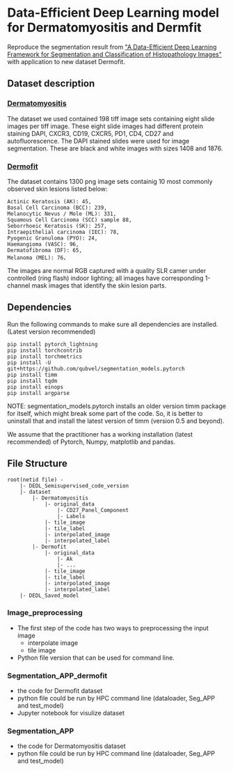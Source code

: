 # Data-Efficient Deep Learning model for Dermatomyositis and Dermfit
Reproduce the segmentation result from ["A Data-Efficient Deep Learning Framework for Segmentation and Classification of Histopathology Images"](https://github.com/pranavsinghps1/DEDL) with application to new dataset Dermofit. 

## Dataset description

### [Dermatomyositis](https://www.sciencedirect.com/science/article/pii/S0022175922000205)

The dataset we used contained 198 tiff image sets containing eight slide images per tiff image. These eight slide images had different protein staining DAPI, CXCR3, CD19, CXCR5, PD1, CD4, CD27 and autofluorescence. The DAPI stained slides were used for image segmentation. These are black and white images with sizes 1408 and 1876. 

### [Dermofit](https://homepages.inf.ed.ac.uk/rbf/DERMOFIT/)
The dataset contains 1300 png image sets containig 10 most commonly observed skin lesions listed below:

    Actinic Keratosis (AK): 45,                
    Basal Cell Carcinoma (BCC): 239,           
    Melanocytic Nevus / Mole (ML): 331,        
    Squamous Cell Carcinoma (SCC) sample 88,   
    Seborrhoeic Keratosis (SK): 257,           
    Intraepithelial carcinoma (IEC): 78,       
    Pyogenic Granuloma (PYO): 24,              
    Haemangioma (VASC): 96,                    
    Dermatofibroma (DF): 65,                   
    Melanoma (MEL): 76，                       
The images are normal RGB captured with a quality SLR camer under controlled (ring flash) indoor lighting; all images have corresponding 1-channel mask images that identify the skin lesion parts. 

## Dependencies 
  

Run the following commands to make sure all dependencies are installed. (Latest version recommended)
```
pip install pytorch_lightning
pip install torchcontrib
pip install torchmetrics
pip install -U git+https://github.com/qubvel/segmentation_models.pytorch
pip install timm
pip install tqdm
pip install einops
pip install argparse
```
  

NOTE: segmentation_models.pytorch installs an older version timm package for itself, which might break some part of the code. So, it is better to uninstall that and install the latest version of timm (version 0.5 and beyond).


We assume that the practitioner has a working installation (latest recommended) of Pytorch, Numpy, matplotlib and pandas.

## File Structure
```
root(netid file) - 
    |- DEDL_Semisupervised_code_version
    |- dataset
        |- Dermatomyositis
            |- original_data
                |- CD27_Panel_Component
                |- Labels
            |- tile_image
            |- tile_label
            |- interpolated_image
            |- interpolated_label
        |- Dermofit
            |- original_data
                |- Ak 
                |- ...
            |- tile_image
            |- tile_label
            |- interpolated_image
            |- interpolated_label
    |- DEDL_Saved_model
```

### Image_preprocessing
- The first step of the code has two ways to preprocessing the input image
    - interpolate image
    - tile image
- Python file version that can be used for command line.

### Segmentation_APP_dermofit
- the code for Dermofit dataset
- python file could be run by HPC command line (dataloader, Seg_APP and test_model)
- Jupyter notebook for visulize dataset

### Segmentation_APP
- the code for Dermatomyositis dataset
- python file could be run by HPC command line (dataloader, Seg_APP and test_model)